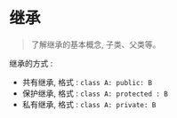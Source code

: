 # 继承
> 了解继承的基本概念, 子类、父类等。

继承的方式 :

* 共有继承, 格式 : `class A: public: B`
* 保护继承, 格式 : `class A: protected : B`
* 私有继承, 格式 : `class A: private: B`
